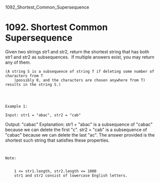1092_Shortest_Common_Supersequence
# 1092. Shortest Common Supersequence

Given two strings str1 and str2, return the shortest string
        that has both str1 and str2 as subsequences.  If
        multiple answers exist, you may return any of them.

    (A string S is a subsequence of string T if deleting some number of characters from T
        (possibly 0, and the characters are chosen anywhere from T) results in the string S.)
    

     

    Example 1:

    Input: str1 = "abac", str2 = "cab"
Output: "cabac"
Explanation: 
str1 = "abac" is a subsequence of "cabac" because we can delete the first "c".
str2 = "cab" is a subsequence of "cabac" because we can delete the last "ac".
The answer provided is the shortest such string that satisfies these properties.

     

    Note:

    
        1 <= str1.length, str2.length <= 1000
        str1 and str2 consist of lowercase English letters.